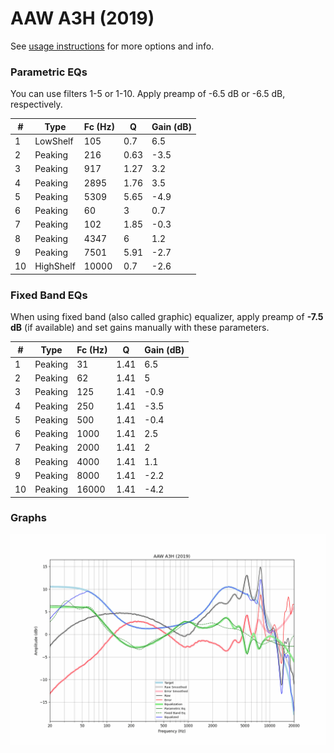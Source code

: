 # AAW A3H (2019)
See [usage instructions](https://github.com/jaakkopasanen/AutoEq#usage) for more options and info.

### Parametric EQs
You can use filters 1-5 or 1-10. Apply preamp of -6.5 dB or -6.5 dB, respectively.

|   # | Type      |   Fc (Hz) |    Q |   Gain (dB) |
|-----|-----------|-----------|------|-------------|
|   1 | LowShelf  |       105 | 0.7  |         6.5 |
|   2 | Peaking   |       216 | 0.63 |        -3.5 |
|   3 | Peaking   |       917 | 1.27 |         3.2 |
|   4 | Peaking   |      2895 | 1.76 |         3.5 |
|   5 | Peaking   |      5309 | 5.65 |        -4.9 |
|   6 | Peaking   |        60 | 3    |         0.7 |
|   7 | Peaking   |       102 | 1.85 |        -0.3 |
|   8 | Peaking   |      4347 | 6    |         1.2 |
|   9 | Peaking   |      7501 | 5.91 |        -2.7 |
|  10 | HighShelf |     10000 | 0.7  |        -2.6 |

### Fixed Band EQs
When using fixed band (also called graphic) equalizer, apply preamp of **-7.5 dB** (if available) and set gains manually with these parameters.

|   # | Type    |   Fc (Hz) |    Q |   Gain (dB) |
|-----|---------|-----------|------|-------------|
|   1 | Peaking |        31 | 1.41 |         6.5 |
|   2 | Peaking |        62 | 1.41 |         5   |
|   3 | Peaking |       125 | 1.41 |        -0.9 |
|   4 | Peaking |       250 | 1.41 |        -3.5 |
|   5 | Peaking |       500 | 1.41 |        -0.4 |
|   6 | Peaking |      1000 | 1.41 |         2.5 |
|   7 | Peaking |      2000 | 1.41 |         2   |
|   8 | Peaking |      4000 | 1.41 |         1.1 |
|   9 | Peaking |      8000 | 1.41 |        -2.2 |
|  10 | Peaking |     16000 | 1.41 |        -4.2 |

### Graphs
![](./AAW%20A3H%20(2019).png)
